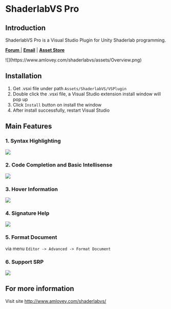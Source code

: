 ShaderlabVS Pro
====

##  Introduction

ShaderlabVS Pro is a Visual Studio Plugin for Unity Shaderlab programming.

<p>
<a href='http://forum.unity3d.com/threads/1032139/'><strong>Forum</strong> </a> | 
<a href='mailto:amlovey@qq.com'><strong>Email</strong></a> |
<a href='https://assetstore.unity.com/packages/slug/186176?aid=1011lGoJ'><strong>Asset Store </strong> </a> 
</p>
![](https://www.amlovey.com/shaderlabvs/assets/Overview.png)


## Installation

1. Get .vsxi file under path `Assets/ShaderlabVS/VSPlugin`
2. Double click the .vsxi file, a Visual Studio extension install window will pop up
3. Click `Install` button on install the window 
4. After install successfully, restart Visual Studio

## Main Features

### 1. Syntax Highlighting

![](http://www.amlovey.com/shaderlabvs/assets/DarkTheme.png)

### 2. Code Completion and Basic Intellisense

![](http://www.amlovey.com/shaderlabvs/assets/MemeberIntelisense.png)

### 3. Hover Information

![](http://www.amlovey.com/shaderlabvs/assets/HoverInformation.png)

### 4. Signature Help

![](http://www.amlovey.com/shaderlabvs/assets/SignatureHelp.png)

### 5. Format Document

via menu `Editor -> Advanced -> Format Document` 

### 6. Support SRP

![](http://www.amlovey.com/shaderlabvs/assets/SRP.png)

## For more information

Visit site <http://www.amlovey.com/shaderlabvs/>